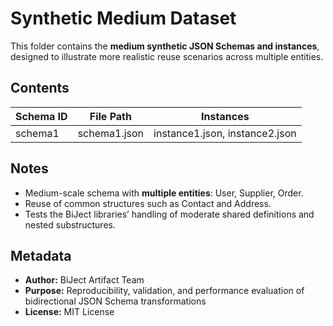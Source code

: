 # Synthetic Medium Dataset

This folder contains the **medium synthetic JSON Schemas and instances**, designed
to illustrate more realistic reuse scenarios across multiple entities.

## Contents

| Schema ID  | File Path      | Instances                       |
|------------|----------------|---------------------------------|
| schema1    | schema1.json   | instance1.json, instance2.json  |

## Notes

- Medium-scale schema with **multiple entities**: User, Supplier, Order.
- Reuse of common structures such as Contact and Address.
- Tests the BiJect libraries’ handling of moderate shared definitions and nested substructures.

## Metadata

- **Author:** BiJect Artifact Team
- **Purpose:** Reproducibility, validation, and performance evaluation of bidirectional JSON Schema transformations
- **License:** MIT License
